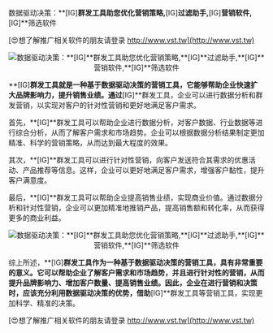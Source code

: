 数据驱动决策：**[IG]**群发工具助您优化营销策略,**[IG]**过滤助手,**[IG]**营销软件,**[IG]**筛选软件

[😍想了解推广相关软件的朋友请登录 http://www.vst.tw](http://www.vst.tw)

 <center><img src="https://vst.tw/MP4/tuiguang/png/2.png" alt="数据驱动决策：**[IG]**群发工具助您优化营销策略,**[IG]**过滤助手,**[IG]**营销软件,**[IG]**筛选软件"></center>

**[IG]**群发工具就是一种基于数据驱动决策的营销工具，它能够帮助企业快速扩大品牌影响力，提升销售业绩。通过**[IG]**群发工具，企业可以进行数据分析和群发营销，以实现对客户的针对性营销和更好地满足客户需求。

首先，**[IG]**群发工具可以帮助企业进行数据分析，对客户数据、行业数据等进行综合分析，从而了解客户需求和市场趋势。企业可以根据数据分析结果制定更加精准、科学的营销策略，从而达到最大程度的效果。

其次，**[IG]**群发工具可以进行针对性营销，向客户发送符合其需求的优惠活动、产品推荐等信息。这样，企业可以更好地满足客户需求，增强客户黏性，提升客户满意度。

最后，**[IG]**群发工具可以帮助企业提高销售业绩，实现商业价值。通过数据分析和针对性营销，企业可以更加精准地推销产品，提高销售额和转化率，从而获得更多的商业利益。

 <center><img src="https://vst.tw/MP4/tuiguang/png/2.png" alt="数据驱动决策：**[IG]**群发工具助您优化营销策略,**[IG]**过滤助手,**[IG]**营销软件,**[IG]**筛选软件"></center>

综上所述，**[IG]**群发工具作为一种基于数据驱动决策的营销工具，具有非常重要的意义。它可以帮助企业了解客户需求和市场趋势，并且进行针对性的营销，从而提升品牌影响力、增加客户数量、提高销售业绩。因此，企业在进行营销和决策时，应该充分利用数据驱动决策的优势，借助**[IG]**群发工具等营销工具，实现更加科学、精准的决策。

[😍想了解推广相关软件的朋友请登录 http://www.vst.tw](http://www.vst.tw)



